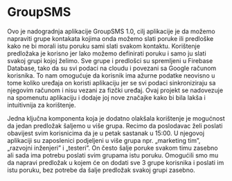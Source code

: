 # GroupSMS
Ovo je nadogradnja aplikacije GroupSMS 1.0, cilj aplikacije je da možemo napraviti grupe kontakata kojima onda možemo slati poruke ili predloške kako ne bi morali istu poruku sami slati svakom kontaktu. Korištenje predložaka je korisno jer lako možemo definirati poruku i samo ju slati svakoj grupi kojoj želimo. Sve grupe i predlošci su spremljeni  u Firebase Database, tako da su svi podaci na cloudu i povezani sa Google računom korisnika. To nam omogućuje da korisnik ima ažurne podatke neovisno u tome koliko uređaja on koristi aplikaciju jer se svi podaci sinkroniziraju sa njegovim računom i nisu vezani za fizčki uređaj.
Ovaj projekt se nadovezuje na spomenutu aplikaciju i dodaje joj nove značajke kako bi bila lakša i intuitivnija za korištenje.

Jedna ključna komponenta koja je dodatno olakšala korištenje je mogućnost da jedan predložak šaljemo u više grupa. Recimo da poslodavac želi poslati obavijest svim korisnicima da je u petak sastanak u 15:00. U njegovoj aplikaciji su zaposlenici podjeljeni u više grupa npr. „marketing tim”, „razvojni inženjeri” i „testeri”. On često šalje poruke svakom timu zasebno ali sada ima potrebu poslati svim grupama istu poruku. Omogućili smo mu da napravi predložak u kojem će on dodati sve 3 grupe korisnika i poslati im istu poruku, bez potrebe da šalje predložak svakoj grupi zasebno.
